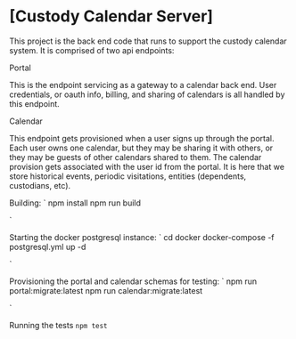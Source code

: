 # [Custody Calendar Server]

This project is the back end code that runs to support the custody calendar system. It is comprised of two api endpoints:

Portal

This is the endpoint servicing as a gateway to a calendar back end. User credentials, or oauth info, billing, and sharing of calendars is all handled by this endpoint.

Calendar

This endpoint gets provisioned when a user signs up through the portal. Each user owns one calendar, but they may be sharing it with others, or they may be guests of other calendars shared to them. The calendar provision gets associated with the user id from the portal. It is here that we store historical events, periodic visitations, entities (dependents, custodians, etc).

Building:
`
npm install
npm run build

`

Starting the docker postgresql instance:
`
cd docker
docker-compose -f postgresql.yml up -d

`

Provisioning the portal and calendar schemas for testing:
`
npm run portal:migrate:latest
npm run calendar:migrate:latest

`

Running the tests
`
npm test
`
